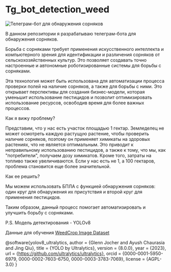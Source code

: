 # Tg_bot_detection_weed
![Телеграм-бот для обнаружения сорняков](https://dzen.ru/lz5XeGt8f/10r9mj118/735245wV/fn9p0Owp7jWtbQNjzIdirXti5mlNp1MkOAv61SkgtyP-WXr_J1fFsmdr8UB7-QBAYo3-dCLTZkE73L3mzkXZ5B9bGNB9-F5EiFlTQRjWsomrB5bsOLNWpakKy1VsRNanWyzcj0NWwXfijpeAa-mBspAvz5NkEfATnDuqQ_rAHHDeHzsWvN3OhezeIUANUzJ8q-E0O-5ks8OoCm81a_HDQc96qe1VJbHlgzx1Fx4tFnLgnU-jFTAysJwaqHNaE-20nDwqBOlP3hXNzmFCLLKzbdtgROmfRVEQawgs5ymyU2EeyvnMVTRxZPIdp0cfTuSDwN7_48bwgXGM-drw60MsRZ-NSLdpjkzWjd7zs36B4v6oETfI73SRAhkb74f7YMHTfRipfccWwbcBHPT1jo_HoAP_f6MHQaABjjloEQoy_GV-DsvV613eFa4dUEItk5Jc6FN1qJ0UImJqKQzVO9JRgD7Z6U909rE2cz9k9dyOxCAzjw_g10PgQG15CtPbEx-2Ln_7xOudfxZtXsIAffDTbcqjB6suptEQaqqftMsSY6B-i7vONuUT17KORmf93dfRoQzvshUScWOuy3sC6-Ed9G0t67Q7jC6W7F3R4s7y4i6bI5dpjUYTg5kKbVeY86OyHImKLnT10BdgHnf0f67XIYGdnoGE4fMCDjgowpjwHAeeLtgXiO98hj-_QNIcIVCN-xM1-w0UUfKbGExkG6GjYH0JiU-FR2IVc99UR7_-pHBBzczBxRExg165-DLr4uzFnn1KxHh-DmfeXJITnfGQTPpiNtmcxXMCyQi9N8uQYXN_CMv99MZjl5D91BX87GWxUw_s4sRwoAMdKqhC2vFvhC1fC4eJj04Vvi1yUB0T0Gypw0S6n9QBoDtrnEYpo7EQ3jtJjlY3M-VBT_ZH_H3Vw5J9LSBlYbGj3GuJwpmib7WcDEtnCj2Ndi5MUTDN46KPqKDWSP6mkhG7e623CBFz0RzKC-1GNqJVMB9GNb-_hKBizw8yd1Agck6LuSPIIN71XDyrxlrN3gT9jqHx_8HTnguA5biv1_GxyRs-FwoDccN-OOnsR1VAxFDOZpZfjlYjIr8_IAazsxPNSemQm8K-xu1f6sRITS2kTT1AY9zhsF2rwxd63zZhoCkYLMYo0UBxLzsYfVaW8mSiv1aH_mwkASC-nPLnY7FibFsK8zsh3uW-fOgkCiwslD8tADAdI1HOyFMH-SxX0UPbau5XGDODkdwriZ0llSMFUP3m9-wdpKNzf_-S5qORQ56p-LA4Uv8Gfr54Fftf_Ta9zCARvCOyX_vDRJv9dOKx-Es8Vvgy0sFu6qm959ShJULehsX9vxaCMKxOICWzM2EeyipjSCFf1s39K8TofFxEjO1z47-i0M2r8ZZJnUZiE8i5jRWrU-JhbBl4n3Y2cRcD36YHvb3Vk7C_vIAFceOAPCi7wMugf9R9DXnWGa_Mxt08cUHd4RP8C7Jmip0lQXGYKf1GGTFg0dya-C8mteP20m41BdwfFlHgrk7wdKMgIKy4GGHb0R33XDyY94hvjpQvHDNjr2Kh3slgZ_mNV3FT6bv-12nBE-AOSbp-VVUhxRL-drZO_nXgUxztc1egY6JcyUuh2xBvtq1tObX5z44Uvl4TAK7DkpwKIyd6DWVSYsuKnHVJ8zOxPjlLTgX3MAWRLbV1DB4U0SF8_tBmgkBz_2lo4YuAXTaerIrVKL_c1G__EWB_ALBNqYJ0WQ5EEfJ6aY6lmDES885p2B8ndSGWwJ3nR6ytFIBw352wBwGhATw6q6MoMh_HH85Ll8uPrkb_jRMi35IArGvSh1jMlRAgWFgu1fmDEbE-KJp_BYfTVVHtpocPzfSjsp2twldBg2AMGAoSqiAd5h3cyFe6zh8UD2zy0t8BoI7oYnd4jxSz8PqJrORZ4wHDH5sIPcXEkaWwD2UFbm-E4eJ9zwFUsHPSrgt4Y0oyrOZ8DNjXyhwtNZwOo5ANM)

В данном репозитории я разрабатываю телеграм-бота для обнаружения сорняков.

Борьба с сорняками требует применения искусственного интеллекта и компьютерного зрения для идентификации и различения сорняков от сельскохозяйственных культур. Это позволяет создавать точно настроенные и автономные роботизированные системы для борьбы с сорняками.

Эта технология может быть использована для автоматизации процесса проверки полей на наличие сорняков, а также для борьбы с ними. Это открывает перспективы для создания бизнес-модели, которая уменьшит использование пестицидов и позволит оптимизировать использование ресурсов, освободив время для более важных процессов.

Как я вижу проблему?

Представим, что у нас есть участок площадью 1 гектар. Земледелец не может осмотреть каждую растущую растение, чтобы проверить наличие сорняков, поэтому он применяет химикаты на здоровых растениях, что не является оптимальным. Это приводит к неправильному использованию пестицидов, а также к тому, что мы, как "потребители", получаем дозу химикатов. Кроме того, затраты на топливо также увеличиваются. Если у нас есть не 1, а 100 гектаров, проблема становится еще более значительной.

Как ее решить?

Мы можем использовать БПЛА с функцией обнаружения сорняков: один круг для обнаружения их присутствия и второй круг для применения пестицидов.

Таким образом, данный процесс помогает автоматизировать и улучшить борьбу с сорняками.

P.S. Модель детектирования - YOLOv8

Данные для обучения [WeedCrop Image Dataset](http://https://www.kaggle.com/datasets/vinayakshanawad/weedcrop-image-dataset)


@software{yolov8_ultralytics,
  author       = {Glenn Jocher and Ayush Chaurasia and Jing Qiu},
  title        = {YOLO by Ultralytics},
  version      = {8.0.0},
  year         = {2023},
  url          = {https://github.com/ultralytics/ultralytics},
  orcid        = {0000-0001-5950-6979, 0000-0002-7603-6750, 0000-0003-3783-7069},
  license      = {AGPL-3.0}
}
